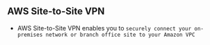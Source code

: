 ## AWS Site-to-Site VPN

- AWS Site-to-Site VPN enables you to `securely connect your on-premises network or branch office site to your Amazon VPC`
